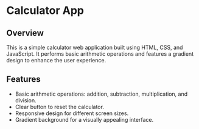 # Calculator App

## Overview

This is a simple calculator web application built using HTML, CSS, and JavaScript. It performs basic arithmetic operations and features a gradient design to enhance the user experience.

## Features

- Basic arithmetic operations: addition, subtraction, multiplication, and division.
- Clear button to reset the calculator.
- Responsive design for different screen sizes.
- Gradient background for a visually appealing interface.
